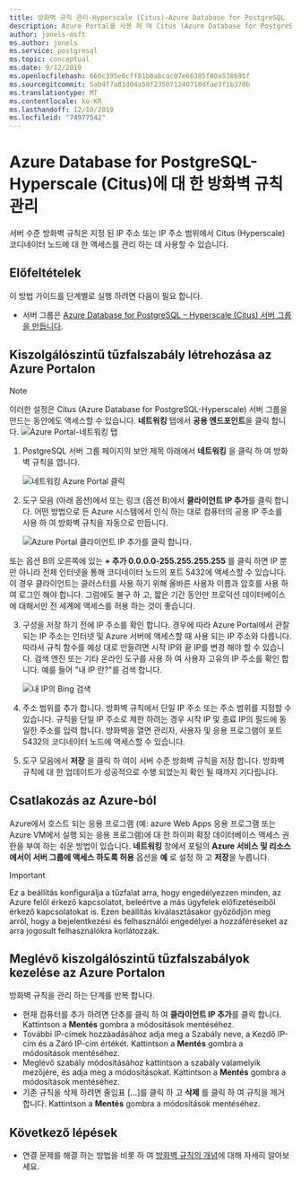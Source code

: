 ```yaml
---
title: 방화벽 규칙 관리-Hyperscale (Citus)-Azure Database for PostgreSQL
description: Azure Portal를 사용 하 여 Citus (Azure Database for PostgreSQL-Hyperscale)에 대 한 방화벽 규칙 만들기 및 관리
author: jonels-msft
ms.author: jonels
ms.service: postgresql
ms.topic: conceptual
ms.date: 9/12/2019
ms.openlocfilehash: 660c395e6cff81b0abcac07e66385f80a538695f
ms.sourcegitcommit: 5ab4f7a81d04a58f235071240718dfae3f1b370b
ms.translationtype: MT
ms.contentlocale: ko-KR
ms.lasthandoff: 12/10/2019
ms.locfileid: "74977542"
---
```

# <a name="manage-firewall-rules-for-azure-database-for-postgresql---hyperscale-citus"></a>Azure Database for PostgreSQL-Hyperscale (Citus)에 대 한 방화벽 규칙 관리
서버 수준 방화벽 규칙은 지정 된 IP 주소 또는 IP 주소 범위에서 Citus (Hyperscale) 코디네이터 노드에 대 한 액세스를 관리 하는 데 사용할 수 있습니다.

## <a name="prerequisites"></a>Előfeltételek
이 방법 가이드를 단계별로 실행 하려면 다음이 필요 합니다.
- 서버 그룹은 [Azure Database for PostgreSQL – Hyperscale (Citus) 서버 그룹을 만듭니다](quickstart-create-hyperscale-portal.md).

## <a name="create-a-server-level-firewall-rule-in-the-azure-portal"></a>Kiszolgálószintű tűzfalszabály létrehozása az Azure Portalon

> [!NOTE]
> 이러한 설정은 Citus (Azure Database for PostgreSQL-Hyperscale) 서버 그룹을 만드는 동안에도 액세스할 수 있습니다. **네트워킹** 탭에서 **공용 엔드포인트**을 클릭 합니다.
> ![Azure Portal-네트워킹 탭](./media/howto-hyperscale-manage-firewall-using-portal/0-create-public-access.png)

1. PostgreSQL 서버 그룹 페이지의 보안 제목 아래에서 **네트워킹** 을 클릭 하 여 방화벽 규칙을 엽니다.

   ![네트워킹 Azure Portal 클릭](./media/howto-hyperscale-manage-firewall-using-portal/1-connection-security.png)

2. 도구 모음 (아래 옵션)에서 또는 링크 (옵션 B)에서 **클라이언트 IP 추가**를 클릭 합니다. 어떤 방법으로 든 Azure 시스템에서 인식 하는 대로 컴퓨터의 공용 IP 주소를 사용 하 여 방화벽 규칙을 자동으로 만듭니다.

   ![Azure Portal 클라이언트 IP 추가를 클릭 합니다.](./media/howto-hyperscale-manage-firewall-using-portal/2-add-my-ip.png)

또는 옵션 B의 오른쪽에 있는 **+ 추가 0.0.0.0-255.255.255.255** 를 클릭 하면 IP 뿐만 아니라 전체 인터넷을 통해 코디네이터 노드의 포트 5432에 액세스할 수 있습니다. 이 경우 클라이언트는 클러스터를 사용 하기 위해 올바른 사용자 이름과 암호를 사용 하 여 로그인 해야 합니다. 그럼에도 불구 하 고, 짧은 기간 동안만 프로덕션 데이터베이스에 대해서만 전 세계에 액세스를 허용 하는 것이 좋습니다.

3. 구성을 저장 하기 전에 IP 주소를 확인 합니다. 경우에 따라 Azure Portal에서 관찰 되는 IP 주소는 인터넷 및 Azure 서버에 액세스할 때 사용 되는 IP 주소와 다릅니다. 따라서 규칙 함수를 예상 대로 만들려면 시작 IP와 끝 IP를 변경 해야 할 수 있습니다.
   검색 엔진 또는 기타 온라인 도구를 사용 하 여 사용자 고유의 IP 주소를 확인 합니다. 예를 들어 "내 IP 란?"를 검색 합니다.

   ![내 IP의 Bing 검색](./media/howto-hyperscale-manage-firewall-using-portal/3-what-is-my-ip.png)

4. 주소 범위를 추가 합니다. 방화벽 규칙에서 단일 IP 주소 또는 주소 범위를 지정할 수 있습니다. 규칙을 단일 IP 주소로 제한 하려는 경우 시작 IP 및 종료 IP의 필드에 동일한 주소를 입력 합니다. 방화벽을 열면 관리자, 사용자 및 응용 프로그램이 포트 5432의 코디네이터 노드에 액세스할 수 있습니다.

5. 도구 모음에서 **저장** 을 클릭 하 여이 서버 수준 방화벽 규칙을 저장 합니다. 방화벽 규칙에 대 한 업데이트가 성공적으로 수행 되었는지 확인 될 때까지 기다립니다.

## <a name="connecting-from-azure"></a>Csatlakozás az Azure-ból

Azure에서 호스트 되는 응용 프로그램 (예: azure Web Apps 응용 프로그램 또는 Azure VM에서 실행 되는 응용 프로그램)에 대 한 하이퍼 확장 데이터베이스 액세스 권한을 부여 하는 쉬운 방법이 있습니다. **네트워킹** 창에서 포털의 **Azure 서비스 및 리소스에서이 서버 그룹에 액세스 하도록 허용** 옵션을 **예** 로 설정 하 고 **저장**을 누릅니다.

> [!IMPORTANT]
> Ez a beállítás konfigurálja a tűzfalat arra, hogy engedélyezzen minden, az Azure felől érkező kapcsolatot, beleértve a más ügyfelek előfizetéseiből érkező kapcsolatokat is. Ezen beállítás kiválasztásakor győződjön meg arról, hogy a bejelentkezési és felhasználói engedélyei a hozzáféréseket az arra jogosult felhasználókra korlátozzák.

## <a name="manage-existing-server-level-firewall-rules-through-the-azure-portal"></a>Meglévő kiszolgálószintű tűzfalszabályok kezelése az Azure Portalon
방화벽 규칙을 관리 하는 단계를 반복 합니다.
* 현재 컴퓨터를 추가 하려면 단추를 클릭 하 여 **클라이언트 IP 추가**를 클릭 합니다. Kattintson a **Mentés** gombra a módosítások mentéséhez.
* További IP-címek hozzáadásához adja meg a Szabály neve, a Kezdő IP-cím és a Záró IP-cím értékét. Kattintson a **Mentés** gombra a módosítások mentéséhez.
* Meglévő szabály módosításához kattintson a szabály valamelyik mezőjére, és adja meg a módosításokat. Kattintson a **Mentés** gombra a módosítások mentéséhez.
* 기존 규칙을 삭제 하려면 줄임표 [...]를 클릭 하 고 **삭제** 를 클릭 하 여 규칙을 제거 합니다. Kattintson a **Mentés** gombra a módosítások mentéséhez.

## <a name="next-steps"></a>Következő lépések
- 연결 문제를 해결 하는 방법을 비롯 하 여 [방화벽 규칙의 개념](concepts-hyperscale-firewall-rules.md)에 대해 자세히 알아보세요.
